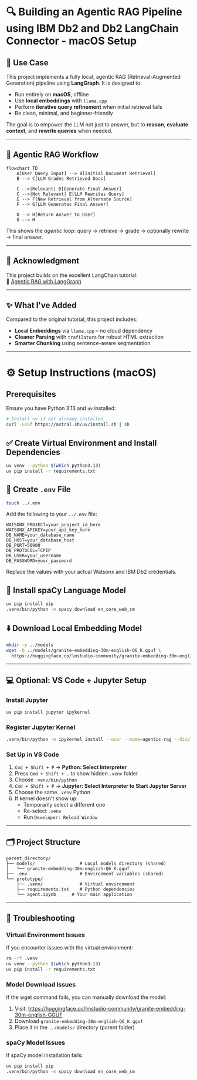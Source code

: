 # 🔍 Building an Agentic RAG Pipeline using IBM Db2 and Db2 LangChain Connector - macOS Setup

## 🎯 Use Case

This project implements a fully local, agentic RAG (Retrieval-Augmented Generation) pipeline using **LangGraph**. It is designed to:

* Run entirely on **macOS**, offline
* Use **local embeddings** with `llama.cpp`
* Perform **iterative query refinement** when initial retrieval fails
* Be clean, minimal, and beginner-friendly

The goal is to empower the LLM not just to answer, but to **reason**, **evaluate context**, and **rewrite queries** when needed.

---

## 🔁 Agentic RAG Workflow

```mermaid
flowchart TD
    A[User Query Input] --> B[Initial Document Retrieval]
    B --> C[LLM Grades Retrieved Docs]

    C -->|Relevant| D[Generate Final Answer]
    C -->|Not Relevant| E[LLM Rewrites Query]
    E --> F[New Retrieval from Alternate Source]
    F --> G[LLM Generates Final Answer]

    D --> H[Return Answer to User]
    G --> H
```

This shows the *agentic loop*: query → retrieve → grade → optionally rewrite → final answer.

---

## 🙏 Acknowledgment

This project builds on the excellent LangChain tutorial:  
🔗 [Agentic RAG with LangGraph](https://langchain-ai.github.io/langgraph/tutorials/rag/langgraph_agentic_rag/)

---

## ✨ What I've Added

Compared to the original tutorial, this project includes:

* **Local Embeddings** via `llama.cpp` – no cloud dependency
* **Cleaner Parsing** with `trafilatura` for robust HTML extraction  
* **Smarter Chunking** using sentence-aware segmentation

---

# ⚙️ Setup Instructions (macOS)

## Prerequisites

Ensure you have Python 3.13 and `uv` installed:

```bash
# Install uv if not already installed
curl -LsSf https://astral.sh/uv/install.sh | sh
```

## ✅ Create Virtual Environment and Install Dependencies

```bash
uv venv --python $(which python3.13)
uv pip install -r requirements.txt
```

## 🔐 Create `.env` File

```bash
touch ../.env
```

Add the following to your `../.env` file:

```env
WATSONX_PROJECT=your_project_id_here
WATSONX_APIKEY=your_api_key_here
DB_NAME=your_database_name
DB_HOST=your_database_host
DB_PORT=50000
DB_PROTOCOL=TCPIP
DB_USER=your_username
DB_PASSWORD=your_password
```

Replace the values with your actual Watsonx and IBM Db2 credentials.

## 🧠 Install spaCy Language Model

```bash
uv pip install pip
.venv/bin/python -m spacy download en_core_web_sm
```

## ⬇️ Download Local Embedding Model

```bash
mkdir -p ../models
wget -O ../models/granite-embedding-30m-english-Q6_K.gguf \
  https://huggingface.co/lmstudio-community/granite-embedding-30m-english-GGUF/resolve/main/granite-embedding-30m-english-Q6_K.gguf
```

---

## 💻 Optional: VS Code + Jupyter Setup

### Install Jupyter

```bash
uv pip install jupyter ipykernel
```

### Register Jupyter Kernel

```bash
.venv/bin/python -m ipykernel install --user --name=agentic-rag --display-name "Python (Agentic RAG)"
```

### Set Up in VS Code

1. `Cmd + Shift + P` → **Python: Select Interpreter**
2. Press `Cmd + Shift + .` to show hidden `.venv` folder
3. Choose `.venv/bin/python`
4. `Cmd + Shift + P` → **Jupyter: Select Interpreter to Start Jupyter Server**
5. Choose the same `.venv` Python
6. If kernel doesn't show up:
   * Temporarily select a different one
   * Re-select `.venv`
   * Run `Developer: Reload Window`

---

## 🗂️ Project Structure

```
parent_directory/
├── models/                 # Local models directory (shared)
│   └── granite-embedding-30m-english-Q6_K.gguf
├── .env                    # Environment variables (shared)
└── prototype/
    ├── .venv/              # Virtual environment
    ├── requirements.txt    # Python dependencies
    └── agent.ipynb      # Your main application
```

---

## 🔧 Troubleshooting

### Virtual Environment Issues
If you encounter issues with the virtual environment:
```bash
rm -rf .venv
uv venv --python $(which python3.13)
uv pip install -r requirements.txt
```

### Model Download Issues
If the wget command fails, you can manually download the model:
1. Visit: https://huggingface.co/lmstudio-community/granite-embedding-30m-english-GGUF
2. Download `granite-embedding-30m-english-Q6_K.gguf`
3. Place it in the `../models/` directory (parent folder)

### spaCy Model Issues
If spaCy model installation fails:
```bash
uv pip install pip
.venv/bin/python -m spacy download en_core_web_sm
```